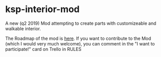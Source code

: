 # ksp-interior-mod
A new (q2 2019) Mod attempting to create parts with customizeable and walkable interior.

The Roadmap of the mod is [here](https://trello.com/b/Ug4sRvI3/ksp-interior-mod).
If you want to contribute to the Mod (which I would very much welcome), you can comment in the "I want to participate!" card on Trello in RULES
